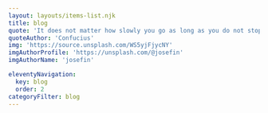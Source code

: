 ```yaml
---
layout: layouts/items-list.njk
title: blog
quote: 'It does not matter how slowly you go as long as you do not stop.'
quoteAuthor: 'Confucius'
img: 'https://source.unsplash.com/WS5yjFjycNY'
imgAuthorProfile: 'https://unsplash.com/@josefin'
imgAuthorName: 'josefin'

eleventyNavigation:
  key: blog
  order: 2
categoryFilter: blog
---
```

